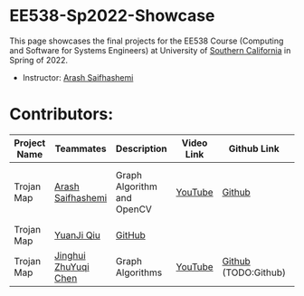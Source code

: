 # EE538-Sp2022-Showcase

This page showcases the final projects for the EE538 Course (Computing and Software for Systems Engineers) at University of [Southern California](http://usc.edu/) in Spring of 2022.

- Instructor: [Arash Saifhashemi](https://www.linkedin.com/in/ourarash/) 

# Contributors:


|Project Name| Teammates | Description |Video Link|Github Link|Slides Link|
| --- | --- | --- | --- | --- | --- |
| Trojan Map | [Arash Saifhashemi](https://www.linkedin.com/in/ourarash/)| Graph Algorithm and OpenCV | [YouTube](https://www.youtube.com/arisaif)|[Github](https://github.com/ourarash) | [Link to slides (e.g. in google drive)](http://myslides)|
| Trojan Map | [YuanJi Qiu](www.linkedin.com/in/yuanjiqiu) | [GitHub](https://github.com/RandleH)||
| Trojan Map | [Jinghui Zhu](https://www.linkedin.com/in/jinghui-zhu-0331a575/)[Yuqi Chen](TODO:Linkedin)| Graph Algorithms | [YouTube](https://www.youtube.com/channel/UCyCoukyxGMtoFjoETm8rEbw)|[Github](https://github.com/Jayusc) (TODO:Github)||
